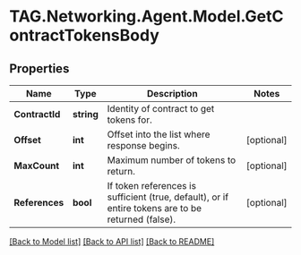 # TAG.Networking.Agent.Model.GetContractTokensBody

## Properties

Name | Type | Description | Notes
------------ | ------------- | ------------- | -------------
**ContractId** | **string** | Identity of contract to get tokens for. | 
**Offset** | **int** | Offset into the list where response begins. | [optional] 
**MaxCount** | **int** | Maximum number of tokens to return. | [optional] 
**References** | **bool** | If token references is sufficient (true, default), or if entire tokens are to be returned (false). | [optional] 

[[Back to Model list]](../README.md#documentation-for-models) [[Back to API list]](../README.md#documentation-for-api-endpoints) [[Back to README]](../README.md)


